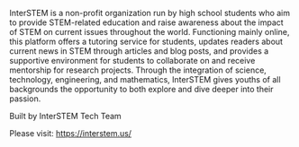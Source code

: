 InterSTEM is a non-profit organization run by high school students who aim to provide STEM-related education and raise awareness about the impact of STEM on current issues throughout the world. Functioning mainly online, this platform offers a tutoring service for students, updates readers about current news in STEM through articles and blog posts, and provides a supportive environment for students to collaborate on and receive mentorship for research projects. Through the integration of science, technology, engineering, and mathematics, InterSTEM gives youths of all backgrounds the opportunity to both explore and dive deeper into their passion. 

Built by InterSTEM Tech Team

Please visit: https://interstem.us/
